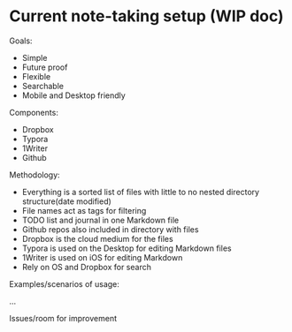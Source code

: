 # Current note-taking setup (WIP doc)

Goals:

* Simple
* Future proof
* Flexible
* Searchable
* Mobile and Desktop friendly

Components:

* Dropbox
* Typora
* 1Writer
* Github

Methodology:

* Everything is a sorted list of files with little to no nested directory structure(date modified)
* File names act as tags for filtering
* TODO list and journal in one Markdown file
* Github repos also included in directory with files
* Dropbox is the cloud medium for the files
* Typora is used on the Desktop for editing Markdown files
* 1Writer is used on iOS for editing Markdown
* Rely on OS and Dropbox for search

Examples/scenarios of usage:

...


Issues/room for improvement


